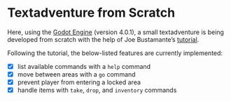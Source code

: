 # Textadventure from Scratch

Here, using the [Godot Engine](https://github.com/godotengine) (version 4.0.1), a small textadventure is being developed from scratch with the help of Joe Bustamante’s [tutorial](https://github.com/josephmbustamante/godot-text-adventure-tutorial).

Following the tutorial, the below-listed features are currently implemented:

- [x] list available commands with a `help` command
- [x] move between areas with a `go` command
- [x] prevent player from entering a locked area
- [x] handle items with `take`, `drop`, and `inventory` commands
